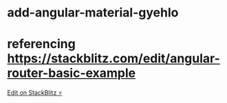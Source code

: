# add-angular-material-gyehlo
# referencing https://stackblitz.com/edit/angular-router-basic-example

[Edit on StackBlitz ⚡️](https://stackblitz.com/edit/add-angular-material-gyehlo)
